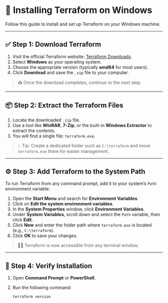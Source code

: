 # 🚀 Installing Terraform on Windows

Follow this guide to install and set up Terraform on your Windows machine.

---

## ✅ Step 1: Download Terraform

1. Visit the official Terraform website: [Terraform Downloads](https://www.terraform.io/downloads.html).
2. Select **Windows** as your operating system.
3. Choose the appropriate version (typically **amd64** for most users).
4. Click **Download** and save the `.zip` file to your computer.

> 📥 Once the download completes, continue to the next step.

---

## 📦 Step 2: Extract the Terraform Files

1. Locate the downloaded `.zip` file.
2. Use a tool like **WinRAR**, **7-Zip**, or the built-in **Windows Extractor** to extract the contents.
3. You will find a single file: `terraform.exe`.

> 💡 Tip: Create a dedicated folder such as `C:\terraform` and move `terraform.exe` there for easier management.

---

## ⚙️ Step 3: Add Terraform to the System Path

To run Terraform from any command prompt, add it to your system’s `Path` environment variable:

1. Open the **Start Menu** and search for **Environment Variables**.
2. Click on **Edit the system environment variables**.
3. In the **System Properties** window, click **Environment Variables**.
4. Under **System Variables**, scroll down and select the `Path` variable, then click **Edit**.
5. Click **New** and enter the folder path where `terraform.exe` is located (e.g., `C:\terraform`).
6. Click **OK** to save your changes.

> 🧑‍💻 Terraform is now accessible from any terminal window.

---

## 🧪 Step 4: Verify Installation

1. Open **Command Prompt** or **PowerShell**.
2. Run the following command:

   ```sh
   terraform version